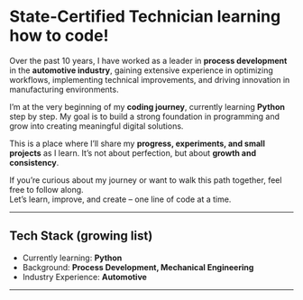# State-Certified Technician learning how to code!  


Over the past 10 years, I have worked as a leader in **process development** in the **automotive industry**, gaining extensive experience in optimizing workflows, implementing technical improvements, and driving innovation in manufacturing environments.

I’m at the very beginning of my **coding journey**, currently learning **Python** step by step. My goal is to build a strong foundation in programming and grow into creating meaningful digital solutions.

This is a place where I’ll share my **progress, experiments, and small projects** as I learn.
It’s not about perfection, but about **growth and consistency**.

If you’re curious about my journey or want to walk this path together, feel free to follow along.  
Let’s learn, improve, and create – one line of code at a time.

---

## Tech Stack (growing list)  
- Currently learning: **Python**  
- Background: **Process Development, Mechanical Engineering**  
- Industry Experience: **Automotive**  

---
